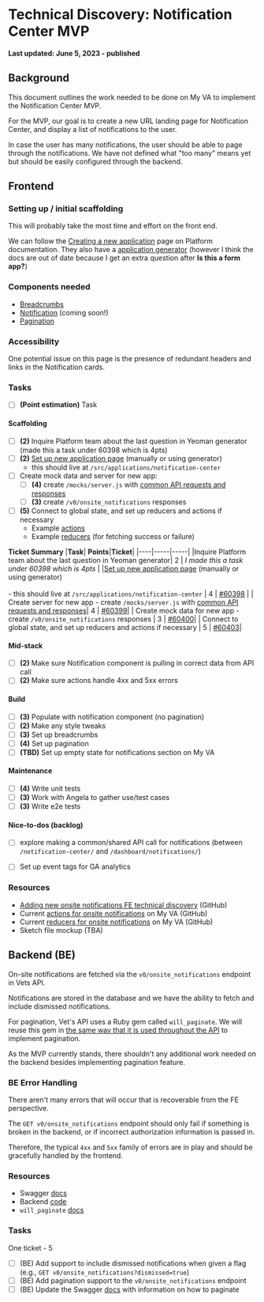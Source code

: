 # Technical Discovery: Notification Center MVP
**Last updated: June 5, 2023 - published**

## Background
This document outlines the work needed to be done on My VA to implement the Notification Center MVP.

For the MVP, our goal is to create a new URL landing page for Notification Center, and display a list of notifications to the user.

In case the user has many notifications, the user should be able to page through the notifications. We have not defined what "too many" means yet but should be easily configured through the backend.

## Frontend
### Setting up / initial scaffolding 

This will probably take the most time and effort on the front end. 

We can follow the [Creating a new application](https://depo-platform-documentation.scrollhelp.site/developer-docs/creating-a-new-application) page on Platform documentation. They also have a [application generator](https://depo-platform-documentation.scrollhelp.site/developer-docs/va-gov-application-generator) (however I think the docs are out of date because I get an extra question after **Is this a form app?**)

### Components needed

- [Breadcrumbs](https://design.va.gov/components/breadcrumbs)
- [Notification](https://va-notification--60f9b557105290003b387cd5.chromatic.com/?path=/docs/components-va-notification--default) (coming soon!)
- [Pagination](https://design.va.gov/components/pagination)

### Accessibility

One potential issue on this page is the presence of redundant headers and links in the Notification cards.

### Tasks
- [ ] **(Point estimation)** Task

#### Scaffolding
- [ ] **(2)** Inquire Platform team about the last question in Yeoman generator (made this a task under 60398 which is 4pts)
- [ ] **(2)** [Set up new application page](https://depo-platform-documentation.scrollhelp.site/developer-docs/creating-a-new-application) (manually or using generator)
   - this should live at `/src/applications/notification-center` 
- [ ] Create mock data and server for new app: 
  - [ ] **(4)** create `/mocks/server.js` with [common API requests and responses](https://depo-platform-documentation.scrollhelp.site/developer-docs/creating-a-new-application)
  - [ ] **(3)** create `/v0/onsite_notifications` responses
- [ ] **(5)** Connect to global state, and set up reducers and actions if necessary
  - Example [actions](https://github.com/department-of-veterans-affairs/vets-website/blob/main/src/applications/personalization/dashboard/actions/notifications.js)
  - Example [reducers](https://github.com/department-of-veterans-affairs/vets-website/blob/main/src/applications/personalization/dashboard/reducers/notifications.js) (for fetching success or failure)

**Ticket Summary**
|**Task**| **Points**|**Ticket**|
|----|-----|-----|
|Inquire Platform team about the last question in Yeoman generator| 2 | _I made this a task under 60398 which is 4pts_ | 
|[Set up new application page](https://depo-platform-documentation.scrollhelp.site/developer-docs/creating-a-new-application) (manually or using generator) <br/><br/>- this should live at `/src/applications/notification-center` | 4 | [#60398](https://github.com/department-of-veterans-affairs/va.gov-team/issues/60398) |
| Create  server for new app - create `/mocks/server.js` with [common API requests and responses](https://depo-platform-documentation.scrollhelp.site/developer-docs/creating-a-new-application)| 4 | [#60399](https://github.com/department-of-veterans-affairs/va.gov-team/issues/60399)|
| Create mock data for new app - create `/v0/onsite_notifications` responses | 3 | [#60400](https://github.com/department-of-veterans-affairs/va.gov-team/issues/60400)|
| Connect to global state, and set up reducers and actions if necessary | 5 | [#60403](https://github.com/department-of-veterans-affairs/va.gov-team/issues/60403)|

#### Mid-stack
- [ ] **(2)** Make sure Notification component is pulling in correct data from API call
- [ ] **(2)** Make sure actions handle 4xx and 5xx errors

#### Build
- [ ] **(3)** Populate with notification component (no pagination) 
- [ ] **(2)** Make any style tweaks
- [ ] **(3)** Set up breadcrumbs
- [ ] **(4)** Set up pagination
- [ ] **(TBD)** Set up empty state for notifications section on My VA

#### Maintenance
- [ ] **(4)** Write unit tests
- [ ] **(3)** Work with Angela to gather use/test cases
- [ ] **(3)** Write e2e tests

#### Nice-to-dos (backlog)
- [ ] explore making a common/shared API call for notifications (between `/notification-center/` and `/dashboard/notifications/`)
- [ ] Set up event tags for GA analytics


### Resources
- [Adding new onsite notifications FE technical discovery](https://github.com/department-of-veterans-affairs/va.gov-team/blob/master/products/identity-personalization/onsite-notifications/frontend/adding-new-onsite-notification.md) (GitHub)
- Current [actions for onsite notifications](https://github.com/department-of-veterans-affairs/vets-website/blob/main/src/applications/personalization/dashboard/actions/notifications.js) on My VA (GitHub)
- Current [reducers for onsite notifications](https://github.com/department-of-veterans-affairs/vets-website/blob/main/src/applications/personalization/dashboard/reducers/notifications.js) on My VA (GitHub)
- Sketch file mockup (TBA)

## Backend (BE)
On-site notifications are fetched via the `v0/onsite_notifications` endpoint in Vets API.

Notifications are stored in the database and we have the ability to fetch and include dismissed notifications.

For pagination, Vet's API uses a Ruby gem called `will_paginate`. We will reuse this gem in [the same way that it is used throughout the API](https://github.com/search?q=repo%3Adepartment-of-veterans-affairs%2Fvets-api%20paginate&type=code) to implement pagination.

As the MVP currently stands, there shouldn't any additional work needed on the backend besides implementing pagination feature.

### BE Error Handling
There aren't many errors that will occur that is recoverable from the FE perspective.

The `GET v0/onsite_notifications` endpoint should only fail if something is broken in the backend, or if incorrect authorization information is passed in.

Therefore, the typical `4xx` and `5xx` family of errors are in play and should be gracefully handled by the frontend.

### Resources
- Swagger [docs](https://department-of-veterans-affairs.github.io/va-digital-services-platform-docs/api-reference/#/my_va/listOnsiteNotification)
- Backend [code](https://github.com/department-of-veterans-affairs/vets-api/blob/master/app/controllers/v0/onsite_notifications_controller.rb)
- `will_paginate` [docs](https://github.com/mislav/will_paginate/wiki)

### Tasks
One ticket - 5 
- [ ] (BE) Add support to include dismissed notifications when given a flag (e.g., `GET v0/onsite_notifications?dismissed=true`)
- [ ] (BE) Add pagination support to the `v0/onsite_notifications` endpoint
- [ ] (BE) Update the Swagger [docs](https://department-of-veterans-affairs.github.io/va-digital-services-platform-docs/api-reference/#/my_va/listOnsiteNotification) with information on how to paginate
